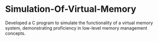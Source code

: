 # Simulation-Of-Virtual-Memory
Developed a C program to simulate the functionality of a virtual memory system, demonstrating proficiency in low-level memory management concepts.
